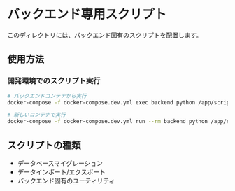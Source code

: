 # バックエンド専用スクリプト

このディレクトリには、バックエンド固有のスクリプトを配置します。

## 使用方法

### 開発環境でのスクリプト実行
```bash
# バックエンドコンテナから実行
docker-compose -f docker-compose.dev.yml exec backend python /app/scripts/script_name.py

# 新しいコンテナで実行
docker-compose -f docker-compose.dev.yml run --rm backend python /app/scripts/script_name.py
```

## スクリプトの種類
- データベースマイグレーション
- データインポート/エクスポート
- バックエンド固有のユーティリティ